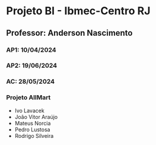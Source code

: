 # Projeto BI - Ibmec-Centro RJ
##  Professor: Anderson Nascimento
### AP1: 10/04/2024 
### AP2: 19/06/2024 
### AC: 28/05/2024 
### Projeto AllMart
- Ivo Lavacek 
- João Vitor Araújo 
- Mateus Norcia 
- Pedro Lustosa 
- Rodrigo Silveira 
